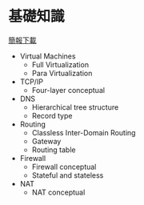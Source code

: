 # 基礎知識

[簡報下載](https://github.com/104corp/104-aws-training/blob/master/basic/index/ppt/02_Basic_knowledge.pptx)

- Virtual Machines
  - Full Virtualization
  - Para Virtualization
- TCP/IP
  - Four-layer conceptual
- DNS
  - Hierarchical tree structure
  - Record type
- Routing
  - Classless Inter-Domain Routing
  - Gateway
  - Routing table
- Firewall
  - Firewall conceptual
  - Stateful and stateless
- NAT
  - NAT conceptual
